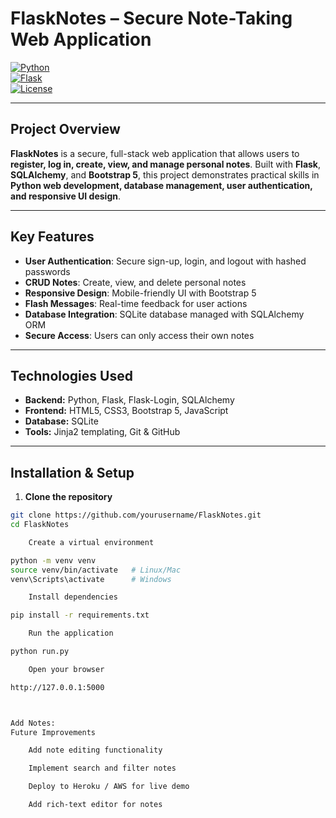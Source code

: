 # FlaskNotes – Secure Note-Taking Web Application

[![Python](https://img.shields.io/badge/python-3.13-blue)](https://www.python.org/)  
[![Flask](https://img.shields.io/badge/flask-2.3-green)](https://flask.palletsprojects.com/)  
[![License](https://img.shields.io/badge/license-MIT-orange)](LICENSE)

---

## Project Overview
**FlaskNotes** is a secure, full-stack web application that allows users to **register, log in, create, view, and manage personal notes**. Built with **Flask**, **SQLAlchemy**, and **Bootstrap 5**, this project demonstrates practical skills in **Python web development, database management, user authentication, and responsive UI design**.  



---

## Key Features
- **User Authentication**: Secure sign-up, login, and logout with hashed passwords  
- **CRUD Notes**: Create, view, and delete personal notes  
- **Responsive Design**: Mobile-friendly UI with Bootstrap 5  
- **Flash Messages**: Real-time feedback for user actions  
- **Database Integration**: SQLite database managed with SQLAlchemy ORM  
- **Secure Access**: Users can only access their own notes  

---

## Technologies Used
- **Backend:** Python, Flask, Flask-Login, SQLAlchemy  
- **Frontend:** HTML5, CSS3, Bootstrap 5, JavaScript  
- **Database:** SQLite  
- **Tools:** Jinja2 templating, Git & GitHub  

---

## Installation & Setup
1. **Clone the repository**
```bash
git clone https://github.com/yourusername/FlaskNotes.git
cd FlaskNotes

    Create a virtual environment

python -m venv venv
source venv/bin/activate   # Linux/Mac
venv\Scripts\activate      # Windows

    Install dependencies

pip install -r requirements.txt

    Run the application

python run.py

    Open your browser

http://127.0.0.1:5000



Add Notes:
Future Improvements

    Add note editing functionality

    Implement search and filter notes

    Deploy to Heroku / AWS for live demo

    Add rich-text editor for notes

